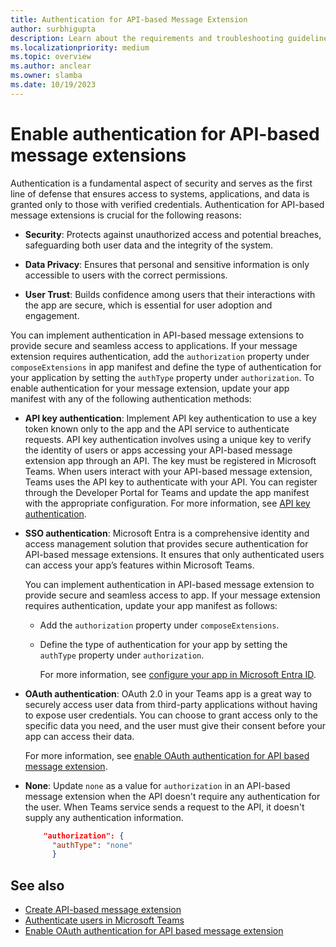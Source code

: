 ```yaml
---
title: Authentication for API-based Message Extension
author: surbhigupta
description: Learn about the requirements and troubleshooting guidelines for an API-based message extension, authentication, register an API key, and schema mapping.
ms.localizationpriority: medium
ms.topic: overview
ms.author: anclear
ms.owner: slamba
ms.date: 10/19/2023
---
```


# Enable authentication for API-based message extensions

Authentication is a fundamental aspect of security and serves as the first line of defense that ensures access to systems, applications, and data is granted only to those with verified credentials. Authentication for API-based message extensions is crucial for the following reasons:

* **Security**: Protects against unauthorized access and potential breaches, safeguarding both user data and the integrity of the system.
* **Data Privacy**: Ensures that personal and sensitive information is only accessible to users with the correct permissions.

* **User Trust**: Builds confidence among users that their interactions with the app are secure, which is essential for user adoption and engagement.

You can implement authentication in API-based message extensions to provide secure and seamless access to applications. If your message extension requires authentication, add the `authorization` property under `composeExtensions` in app manifest and define the type of authentication for your application by setting the `authType` property under `authorization`. To enable authentication for your message extension, update your app manifest with any of the following authentication methods:

* **API key authentication**: Implement API key authentication to use a key token known only to the app and the API service to authenticate requests. API key authentication involves using a unique key to verify the identity of users or apps accessing your API-based message extension app through an API. The key must be registered in Microsoft Teams. When users interact with your API-based message extension, Teams uses the API key to authenticate with your API. You can register through the Developer Portal for Teams and update the app manifest with the appropriate configuration. For more information, see [API key authentication](api-based-secret-service-auth.md).

* **SSO authentication**: Microsoft Entra is a comprehensive identity and access management solution that provides secure authentication for API-based message extensions. It ensures that only authenticated users can access your app’s features within Microsoft Teams.

  You can implement authentication in API-based message extension to provide secure and seamless access to app. If your message extension requires authentication, update your app manifest as follows:

  * Add the `authorization` property under `composeExtensions`.
  * Define the type of authentication for your app by setting the `authType` property under `authorization`.

    For more information, see [configure your app in Microsoft Entra ID](api-based-microsoft-entra.md).

* **OAuth authentication**: OAuth 2.0 in your Teams app is a great way to securely access user data from third-party applications without having to expose user credentials. You can choose to grant access only to the specific data you need, and the user must give their consent before your app can access their data.

  For more information, see [enable OAuth authentication for API based message extension](api-based-oauth.md).

* **None**: Update `none` as a value for `authorization` in an API-based message extension when the API doesn't require any authentication for the user. When Teams service sends a request to the API, it doesn't supply any authentication information.

    ```json
        "authorization": {
          "authType": "none"
          }
    ```

## See also

* [Create API-based message extension](create-api-message-extension.md)
* [Authenticate users in Microsoft Teams](../concepts/authentication/authentication.md)
* [Enable OAuth authentication for API based message extension](api-based-oauth.md)
